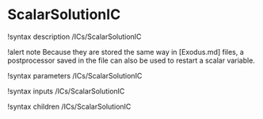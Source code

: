 # ScalarSolutionIC

!syntax description /ICs/ScalarSolutionIC

!alert note
Because they are stored the same way in [Exodus.md] files, a postprocessor saved in the file
can also be used to restart a scalar variable.

!syntax parameters /ICs/ScalarSolutionIC

!syntax inputs /ICs/ScalarSolutionIC

!syntax children /ICs/ScalarSolutionIC
